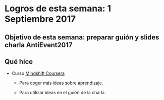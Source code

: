 # Logros de esta semana: 1 Septiembre 2017

## Objetivo de esta semana: preparar guión y slides charla AntiEvent2017

## Qué hice

- Curso [Mindshift Coursera](https://www.coursera.org/learn/mindshift)

    - Para coger más ideas sobre aprendizaje.

    - Para utilizar ideas en el guión de la charla.
